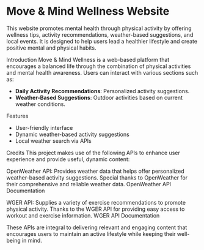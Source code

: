 # Move & Mind Wellness Website

This website promotes mental health through physical activity by offering wellness tips, activity recommendations, weather-based suggestions, and local events. It is designed to help users lead a healthier lifestyle and create positive mental and physical habits.


Introduction
Move & Mind Wellness is a web-based platform that encourages a balanced life through the combination of physical activities and mental health awareness. Users can interact with various sections such as:
- **Daily Activity Recommendations**: Personalized activity suggestions.
- **Weather-Based Suggestions**: Outdoor activities based on current weather conditions.

Features
- User-friendly interface
- Dynamic weather-based activity suggestions
- Local weather search via APIs

Credits
This project makes use of the following APIs to enhance user experience and provide useful, dynamic content:

OpenWeather API: Provides weather data that helps offer personalized weather-based activity suggestions. Special thanks to OpenWeather for their comprehensive and reliable weather data. OpenWeather API Documentation

WGER API: Supplies a variety of exercise recommendations to promote physical activity. Thanks to the WGER API for providing easy access to workout and exercise information. WGER API Documentation

These APIs are integral to delivering relevant and engaging content that encourages users to maintain an active lifestyle while keeping their well-being in mind.






